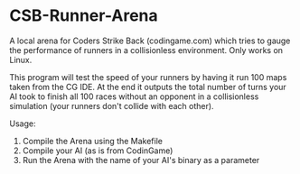 # CSB-Runner-Arena
A local arena for Coders Strike Back (codingame.com) which tries to gauge the performance of runners in a collisionless environment. Only works on Linux.

This program will test the speed of your runners by having it run 100 maps taken from the CG IDE. At the end it outputs the total number of turns your AI took to finish all 100 races without an opponent in a collisionless simulation (your runners don't collide with each other).

Usage:
1. Compile the Arena using the Makefile
2. Compile your AI (as is from CodinGame)
3. Run the Arena with the name of your AI's binary as a parameter
